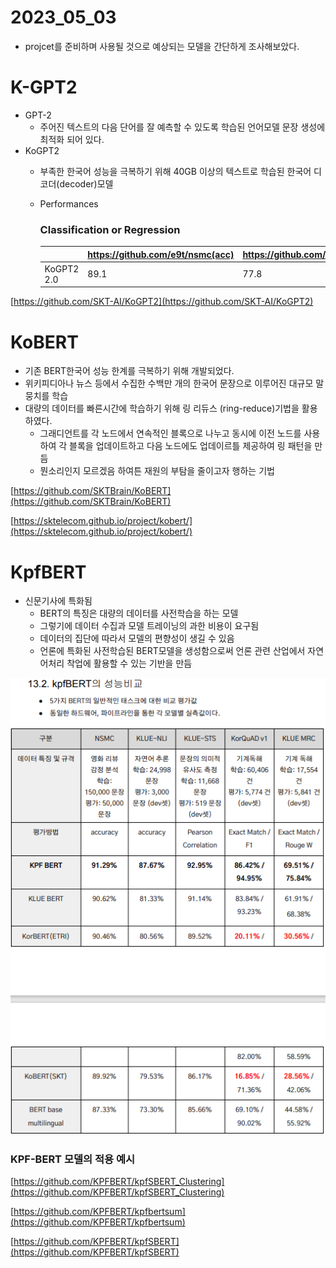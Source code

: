 # 2023_05_03
* projcet를 준비하며 사용될 것으로 예상되는 모델을 간단하게 조사해보았다.
# K-GPT2

- GPT-2
    - 주어진 텍스트의 다음 단어를 잘 예측할 수 있도록 학습된 언어모델 문장 생성에 최적화 되어 있다.
- KoGPT2
    - 부족한 한국어 성능을 극복하기 위해 40GB 이상의 텍스트로 학습된 한국어 디코더(decoder)모델
    - Performances
        
        ### Classification or Regression
        
        |  | https://github.com/e9t/nsmc(acc) | https://github.com/kakaobrain/KorNLUDatasets(spearman) |
        | --- | --- | --- |
        | KoGPT2 2.0 | 89.1 | 77.8 |

[https://github.com/SKT-AI/KoGPT2](https://github.com/SKT-AI/KoGPT2)

# KoBERT

- 기존 BERT한국어 성능 한계를 극복하기 위해 개발되었다.
- 위키피디아나 뉴스 등에서 수집한 수백만 개의 한국어 문장으로 이루어진 대규모 말뭉치를 학습
- 대량의 데이터를 빠른시간에 학습하기 위해 링 리듀스 (ring-reduce)기법을 활용 하였다.
    - 그래디언트를 각 노드에서 연속적인 블록으로 나누고 동시에 이전 노드를 사용하여 각 블록을 업데이트하고 다음 노드에도 업데이르틀 제공하여 링 패턴을 만듬
    - 뭔소리인지 모르겠음 하여튼 재원의 부탐을 줄이고자 행하는 기법

[https://github.com/SKTBrain/KoBERT](https://github.com/SKTBrain/KoBERT)

[https://sktelecom.github.io/project/kobert/](https://sktelecom.github.io/project/kobert/)

# KpfBERT

- 신문기사에 특화됨
    - BERT의 특징은 대량의 데이터를 사전학습을 하는 모델
    - 그렇기에 데이터 수집과 모델 트레이닝의 과한 비용이 요구됨
    - 데이터의 집단에 따라서 모델의 편향성이 생길 수 있음
    - 언론에 특화된 사전학습된 BERT모델을 생성함으로써 언론 관련 산업에서 자연어처리 착업에 활용할 수 있는 기반을 만듬

![Untitled](image\project\Bert\성능비교.png)

### KPF-BERT 모델의 적용 예시

[https://github.com/KPFBERT/kpfSBERT_Clustering](https://github.com/KPFBERT/kpfSBERT_Clustering)

[https://github.com/KPFBERT/kpfbertsum](https://github.com/KPFBERT/kpfbertsum)

[https://github.com/KPFBERT/kpfSBERT](https://github.com/KPFBERT/kpfSBERT)